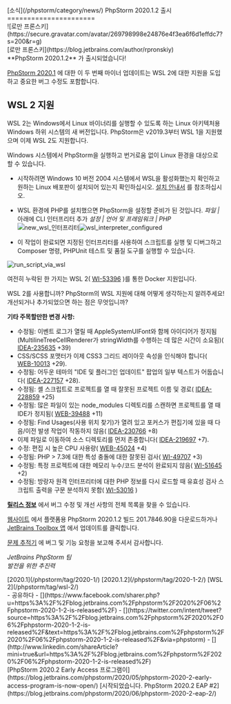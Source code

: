 <div class="content">[소식](/phpstorm/category/news/) PhpStorm 2020.1.2 출시 
======================

<div class="post-info">![로만 프론스키](https://secure.gravatar.com/avatar/269798998e24876e4f3ea6f6d1effdc7?s=200&r=g)<div class="post-info__text"> [로만 프론스키](https://blog.jetbrains.com/author/rpronskiy) <time class="publish-date" data-day="03" data-month="06" data-year="2020" datetime="2020-06-03"></time></div></div> **PhpStorm 2020.1.2** 가 출시되었습니다!

 [PhpStorm 2020.1](https://www.jetbrains.com/phpstorm/whatsnew/) 에 대한 이 두 번째 마이너 업데이트는 WSL 2에 대한 지원을 도입하고 중요한 버그 수정도 포함합니다.  
<span id="more-21760"></span>

 WSL 2 지원
---------

 WSL 2는 Windows에서 Linux 바이너리를 실행할 수 있도록 하는 Linux 아키텍처용 Windows 하위 시스템의 새 버전입니다. PhpStorm은 v2019.3부터 WSL 1을 지원했으며 이제 WSL 2도 지원합니다.

 Windows 시스템에서 PhpStorm을 실행하고 번거로움 없이 Linux 환경을 대상으로 할 수 있습니다.

- 시작하려면 Windows 10 버전 2004 시스템에서 WSL을 활성화했는지 확인하고 원하는 Linux 배포판이 설치되어 있는지 확인하십시오. [설치 안내서](https://docs.microsoft.com/en-us/windows/wsl/install-win10) 를 참조하십시오.
- WSL 환경에 PHP를 설치했으면 PhpStorm을 설정할 준비가 된 것입니다. *파일 |* 아래에 CLI 인터프리터 추가 *설정 | 언어 및 프레임워크 | PHP* <be>  
    ![new_wsl_인터프리터](https://blog.jetbrains.com/wp-content/uploads/2020/06/phpstorm-new_wsl_interpreter.png)![wsl_interpreter_configured](https://blog.jetbrains.com/wp-content/uploads/2020/06/phpstorm-wsl_interpreter_configured.png)
    
    </be>
- 이 작업이 완료되면 지정된 인터프리터를 사용하여 스크립트를 실행 및 디버그하고 Composer 명령, PHPUnit 테스트 및 품질 도구를 실행할 수 있습니다.

![run_script_via_wsl](https://blog.jetbrains.com/wp-content/uploads/2020/06/phpstorm-run_script_via_wsl.png)

 여전히 누락된 한 가지는 WSL 2( [WI-53396](https://youtrack.jetbrains.com/issue/WI-53396) )를 통한 Docker 지원입니다.

 WSL 2를 사용합니까? PhpStorm의 WSL 지원에 대해 어떻게 생각하는지 알려주세요! 개선되거나 추가되었으면 하는 점은 무엇입니까?

 **기타 주목할만한 변경 사항:**

- 수정됨: 이벤트 로그가 열릴 때 AppleSystemUIFont와 함께 아이디어가 정지됨(MultilineTreeCellRenderer가 stringWidth를 수행하는 데 많은 시간이 소요됨)( [IDEA-235635](https://youtrack.jetbrains.com/issue/IDEA-235635) +39)
- CSS/SCSS 포맷터가 이제 CSS3 그리드 레이아웃 속성을 인식해야 합니다( [WEB-10013](https://youtrack.jetbrains.com/issue/WEB-10013) +29).
- 수정됨: 어두운 테마의 "IDE 및 플러그인 업데이트" 팝업의 일부 텍스트가 어둡습니다( [IDEA-227157](https://youtrack.jetbrains.com/issue/IDEA-227157) +28).
- 수정됨: 셸 스크립트로 프로젝트를 열 때 잘못된 프로젝트 이름 및 경로( [IDEA-228859](https://youtrack.jetbrains.com/issue/IDEA-228859) +25)
- 수정됨: 많은 파일이 있는 node\_modules 디렉토리를 스캔하면 프로젝트를 열 때 IDE가 정지됨( [WEB-39488](https://youtrack.jetbrains.com/issue/WEB-39488) +11)
- 수정됨: Find Usages(사용 위치 찾기)가 열려 있고 포커스가 편집기에 있을 때 다음/이전 발생 작업이 작동하지 않음( [IDEA-230766](https://youtrack.jetbrains.com/issue/IDEA-230766) +8)
- 이제 파일로 이동하여 소스 디렉토리를 먼저 존중합니다( [IDEA-219697](https://youtrack.jetbrains.com/issue/IDEA-219697) +7).
- 수정: 편집 시 높은 CPU 사용량( [WEB-45024](https://youtrack.jetbrains.com/issue/WEB-45024) +4)
- 수정됨: PHP &gt; 7.3에 대한 특성 충돌에 대한 잘못된 검사( [WI-49707](https://youtrack.jetbrains.com/issue/WI-49707) +3)
- 수정됨: 특정 프로젝트에 대한 메모리 누수/코드 분석이 완료되지 않음( [WI-51645](https://youtrack.jetbrains.com/issue/WI-51645) +2)
- 수정됨: 방랑자 원격 인터프리터에 대한 PHP 정보를 다시 로드할 때 유효성 검사 스크립트 출력을 구문 분석하지 못함( [WI-53016](https://youtrack.jetbrains.com/issue/WI-53016) )

[**릴리스 정보**](https://confluence.jetbrains.com/display/PhpStorm/PhpStorm+2020.1.2+Release+Notes) 에서 버그 수정 및 개선 사항의 전체 목록을 찾을 수 있습니다.

 [웹사이트](https://www.jetbrains.com/phpstorm/download) 에서 플랫폼용 PhpStorm 2020.1.2 빌드 201.7846.90을 다운로드하거나 [JetBrains Toolbox 앱](https://www.jetbrains.com/toolbox/app/) 에서 업데이트를 클릭합니다.

 [문제 추적기](https://youtrack.jetbrains.com/issues/WI) 에 버그 및 기능 요청을 보고해 주셔서 감사합니다.

 *JetBrains PhpStorm 팀*  
 *발전을 위한 추진력*

<div class="content__row"><div class="tag-list"> [2020.1](/phpstorm/tag/2020-1/) [2020.1.2](/phpstorm/tag/2020-1-2/) [WSL 2](/phpstorm/tag/wsl-2/)</div>- <span>공유하다</span>
- [](https://www.facebook.com/sharer.php?u=https%3A%2F%2Fblog.jetbrains.com%2Fphpstorm%2F2020%2F06%2Fphpstorm-2020-1-2-is-released%2F)
- [](https://twitter.com/intent/tweet?source=https%3A%2F%2Fblog.jetbrains.com%2Fphpstorm%2F2020%2F06%2Fphpstorm-2020-1-2-is-released%2F&text=https%3A%2F%2Fblog.jetbrains.com%2Fphpstorm%2F2020%2F06%2Fphpstorm-2020-1-2-is-released%2F&via=phpstorm)
- [](http://www.linkedin.com/shareArticle?mini=true&url=https%3A%2F%2Fblog.jetbrains.com%2Fphpstorm%2F2020%2F06%2Fphpstorm-2020-1-2-is-released%2F)

</div><div class="content__pagination"> [PhpStorm 2020.2 Early Access 프로그램이](https://blog.jetbrains.com/phpstorm/2020/05/phpstorm-2020-2-early-access-program-is-now-open/) [시작되었습니다. PhpStorm 2020.2 EAP #2](https://blog.jetbrains.com/phpstorm/2020/06/phpstorm-2020-2-eap-2/)</div>
</div><div class="container comments-container"><div class="content"><div id="remark42"></div></div></div>